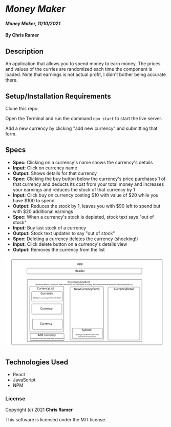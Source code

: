 # *Money Maker*

#### *Money Maker, 11/10/2021*

#### By **Chris Ramer**

## Description

An application that allows you to spend money to earn money. The prices and values of the curries are randomized each time the component is loaded.
Note that earnings is not actual profit, I didn't bother being accurate there.

## Setup/Installation Requirements

Clone this repo.

Open the Terminal and run the command `npm start` to start the live server.

Add a new currency by clicking "add new currency" and submitting that form.

## Specs

* **Spec:** Clicking on a currency's name shows the currency's details
* **Input:** Click on currency name
* **Output:** Shows details for that currency
* **Spec:** Clicking the buy button below the currency's price purchases 1 of that currency and deducts its cost from your total money and increases your earnings and reduces the stock of that currency by 1
* **Input:** Click buy on currency costing $10 with value of $20 while you have $100 to spend
* **Output:** Reduces the stock by 1, leaves you with $90 left to spend but with $20 additional earnings
* **Spec:** When a currency's stock is depleted, stock text says "out of stock"
* **Input:** Buy last stock of a currency
* **Output:** Stock text updates to say "out of stock"
* **Spec:** Deleting a currency deletes the currency (shocking!)
* **Input:** Click delete button on a currency's details view
* **Output:** Removes the currency from the list

![Component tree](https://github.com/ChrisRamer/react-fundamentals-ind-project/blob/master/Diagram.png)

## Technologies Used

* React
* JavaScript
* NPM

### License

Copyright (c) 2021 **Chris Ramer**

This software is licensed under the MIT license.